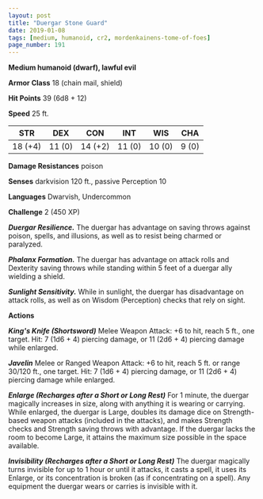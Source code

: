```yaml
---
layout: post
title: "Duergar Stone Guard"
date: 2019-01-08
tags: [medium, humanoid, cr2, mordenkainens-tome-of-foes]
page_number: 191
---
```


**Medium humanoid (dwarf), lawful evil**

**Armor Class** 18 (chain mail, shield)

**Hit Points** 39  (6d8 + 12)

**Speed** 25 ft.

|   STR   |   DEX   |   CON   |   INT   |   WIS   |   CHA   |
|:-------:|:-------:|:-------:|:-------:|:-------:|:-------:|
| 18 (+4) | 11 (0) | 14 (+2) | 11 (0) | 10 (0) | 9 (0) |

**Damage Resistances** poison

**Senses** darkvision 120 ft., passive Perception 10

**Languages** Dwarvish, Undercommon

**Challenge** 2 (450 XP)

***Duergar Resilience.*** The duergar has advantage on saving throws against poison, spells, and illusions, as well as to resist being charmed or paralyzed.

***Phalanx Formation.*** The duergar has advantage on attack rolls and Dexterity saving throws while standing within 5 feet of a duergar ally wielding a shield.

***Sunlight Sensitivity.*** While in sunlight, the duergar has disadvantage on attack rolls, as well as on Wisdom (Perception) checks that rely on sight.

**Actions**

***King's Knife (Shortsword)*** Melee Weapon Attack: +6 to hit, reach 5 ft., one target. Hit: 7 (1d6 + 4) piercing damage, or 11 (2d6 + 4) piercing damage while enlarged.

***Javelin*** Melee or Ranged Weapon Attack: +6 to hit, reach 5 ft. or range 30/120 ft., one target. Hit: 7 (1d6 + 4) piercing damage, or 11 (2d6 + 4) piercing damage while enlarged.

***Enlarge (Recharges after a Short or Long Rest)*** For 1 minute, the duergar magically increases in size, along with anything it is wearing or carrying. While enlarged, the duergar is Large, doubles its damage dice on Strength-based weapon attacks (included in the attacks), and makes Strength checks and Strength saving throws with advantage. If the duergar lacks the room to become Large, it attains the maximum size possible in the space available.

***Invisibility (Recharges after a Short or Long Rest)*** The duergar magically turns invisible for up to 1 hour or until it attacks, it casts a spell, it uses its Enlarge, or its concentration is broken (as if concentrating on a spell). Any equipment the duergar wears or carries is invisible with it.